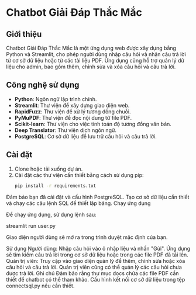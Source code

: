# Chatbot Giải Đáp Thắc Mắc

## Giới thiệu
Chatbot Giải Đáp Thắc Mắc là một ứng dụng web được xây dựng bằng Python và Streamlit, cho phép người dùng nhập câu hỏi và nhận câu trả lời từ cơ sở dữ liệu hoặc từ các tài liệu PDF. Ứng dụng cũng hỗ trợ quản lý dữ liệu cho admin, bao gồm thêm, chỉnh sửa và xóa câu hỏi và câu trả lời.

## Công nghệ sử dụng
- **Python**: Ngôn ngữ lập trình chính.
- **Streamlit**: Thư viện để xây dựng giao diện web.
- **RapidFuzz**: Thư viện để xử lý tương đồng chuỗi.
- **PyMuPDF**: Thư viện để đọc nội dung từ file PDF.
- **Scikit-learn**: Thư viện cho việc tính toán độ tương đồng văn bản.
- **Deep Translator**: Thư viện dịch ngôn ngữ.
- **PostgreSQL**: Cơ sở dữ liệu để lưu trữ câu hỏi và câu trả lời.


## Cài đặt
1. Clone hoặc tải xuống dự án.
2. Cài đặt các thư viện cần thiết bằng cách sử dụng pip:
   ```bash
   pip install -r requirements.txt
Đảm bảo bạn đã cài đặt và cấu hình PostgreSQL. Tạo cơ sở dữ liệu cần thiết và chạy các câu lệnh SQL để thiết lập bảng.
Chạy ứng dụng

Để chạy ứng dụng, sử dụng lệnh sau:

streamlit run user.py

Giao diện người dùng sẽ mở ra trong trình duyệt mặc định của bạn.

Sử dụng
Người dùng: Nhập câu hỏi vào ô nhập liệu và nhấn "Gửi". Ứng dụng sẽ tìm kiếm câu trả lời trong cơ sở dữ liệu hoặc trong các file PDF đã tải lên.
Quản trị viên: Truy cập vào giao diện quản lý để thêm, chỉnh sửa hoặc xóa câu hỏi và câu trả lời. Quản trị viên cũng có thể quản lý các câu hỏi chưa được trả lời.
Ghi chú
Đảm bảo rằng thư mục docs chứa các file PDF cần thiết để chatbot có thể tham khảo.
Cấu hình kết nối cơ sở dữ liệu trong tệp connectsql.py nếu cần thiết.